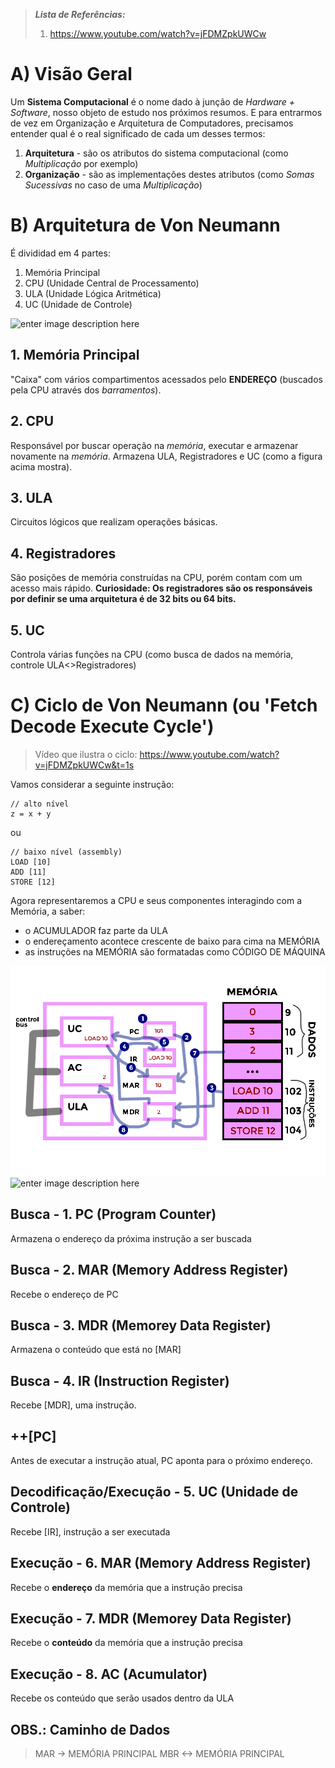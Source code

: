 >  ***Lista de Referências:***
> 1. https://www.youtube.com/watch?v=jFDMZpkUWCw

# A) Visão Geral
Um **Sistema Computacional** é o nome dado à junção de *Hardware + Software*, nosso objeto de estudo nos próximos resumos.
E para entrarmos de vez em Organização e Arquitetura de Computadores, precisamos entender qual é o real significado de cada um desses termos:
1. **Arquitetura** - são os atributos do sistema computacional (como *Multiplicação* por exemplo)
2. **Organização** - são as implementações destes atributos (como *Somas Sucessivas* no caso de uma *Multiplicação*)

# B) Arquitetura de Von Neumann
É divididad em 4 partes:
1. Memória Principal
2. CPU (Unidade Central de Processamento)
3. ULA (Unidade Lógica Aritmética)
4. UC (Unidade de Controle)

![enter image description here](https://lh3.googleusercontent.com/y0w24tNfdIknjIgZG4-5JnMBEVvltgYt7WEnLa-pVgTEKnVmvXlYYPMcLQJxB_mpq084i3PGYaYD "Foto da Arquitetura de Von Neumann")

## 1. Memória Principal
"Caixa" com vários compartimentos acessados pelo **ENDEREÇO** (buscados pela CPU através dos *barramentos*).
## 2. CPU
Responsável por buscar operação na *memória*, executar e armazenar novamente na *memória*. Armazena ULA, Registradores e UC (como a figura acima mostra).
## 3. ULA 
Circuitos lógicos que realizam operações básicas.
## 4. Registradores
São posições de memória construídas na CPU, porém contam com um acesso mais rápido.
**Curiosidade: Os registradores são os responsáveis por definir se uma arquitetura é de 32 bits ou 64 bits.**
## 5. UC
Controla várias funções na CPU (como busca de dados na memória, controle ULA<>Registradores)

# C) Ciclo de Von Neumann (ou 'Fetch Decode Execute Cycle')
> Vídeo que ilustra o ciclo: https://www.youtube.com/watch?v=jFDMZpkUWCw&t=1s

Vamos considerar a seguinte instrução:
```
// alto nível
z = x + y
```
ou
```
// baixo nível (assembly)
LOAD [10]
ADD [11]
STORE [12]
```
Agora representaremos a CPU e seus componentes interagindo com a Memória, a saber:
- o ACUMULADOR faz parte da ULA
- o endereçamento acontece crescente de baixo para cima na MEMÓRIA
- as instruções na MEMÓRIA são formatadas como CÓDIGO DE MÁQUINA

![](https://github.com/felipemnds/computer-science-notebook/blob/master/organizacao-arquitetura-computadores/Untitled-1.png)![enter image description here](https://lh3.googleusercontent.com/F6tsiBKGILEkLuquHWygt3UzD9YSSgm49mpZkvDQbqnpPzYoj9KhnsvxeSe4-ky8tQZUGUJs0Plx)

## Busca - 1. PC (Program Counter)
Armazena o endereço da próxima instrução a ser buscada
## Busca - 2. MAR (Memory Address Register)
Recebe o endereço de PC
## Busca - 3. MDR (Memorey Data Register)
Armazena o conteúdo que está no [MAR]
## Busca - 4. IR (Instruction Register)
Recebe [MDR], uma instrução.
## ++[PC]
Antes de executar a instrução atual, PC aponta para o próximo endereço.
## Decodificação/Execução - 5. UC (Unidade de Controle)
Recebe [IR], instrução a ser executada
## Execução - 6. MAR (Memory Address Register)
Recebe o **endereço** da memória que a instrução precisa 
## Execução - 7. MDR (Memorey Data Register)
Recebe o **conteúdo** da memória que a instrução precisa 
## Execução - 8. AC (Acumulator)
Recebe os conteúdo que serão usados dentro da ULA
## OBS.: Caminho de Dados
> MAR -> MEMÓRIA PRINCIPAL
> MBR <-> MEMÓRIA PRINCIPAL
<!--stackedit_data:
eyJoaXN0b3J5IjpbLTEwOTI5NDc4MiwxMTg3MTc0NjIzXX0=
-->